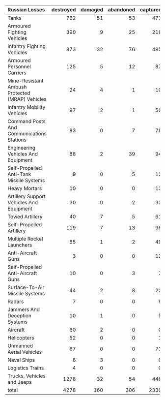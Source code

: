 | Russian Losses                                   |   destroyed |   damaged |   abandoned |   captured |   total |
|:-------------------------------------------------|------------:|----------:|------------:|-----------:|--------:|
| Tanks                                            |         762 |        51 |          53 |        471 |    1337 |
| Armoured Fighting Vehicles                       |         390 |         9 |          25 |        218 |     642 |
| Infantry Fighting Vehicles                       |         873 |        32 |          76 |        485 |    1466 |
| Armoured Personnel Carriers                      |         125 |         5 |          12 |         87 |     229 |
| Mine-Resistant Ambush Protected  (MRAP) Vehicles |          24 |         4 |           1 |         10 |      39 |
| Infantry Mobility Vehicles                       |          97 |         2 |           1 |         50 |     150 |
| Command Posts And Communications Stations        |          83 |         0 |           7 |         78 |     168 |
| Engineering Vehicles And Equipment               |          88 |         2 |          39 |         94 |     223 |
| Self-Propelled Anti-Tank Missile Systems         |           9 |         0 |           5 |         12 |      26 |
| Heavy Mortars                                    |          10 |         0 |           0 |         13 |      23 |
| Artillery Support Vehicles And Equipment         |          30 |         0 |           2 |         33 |      65 |
| Towed Artillery                                  |          40 |         7 |           5 |         61 |     113 |
| Self-Propelled Artillery                         |         119 |         7 |          13 |         96 |     235 |
| Multiple Rocket Launchers                        |          85 |         1 |           2 |         49 |     137 |
| Anti-Aircraft Guns                               |           3 |         0 |           0 |         12 |      15 |
| Self-Propelled Anti-Aircraft Guns                |          10 |         0 |           3 |          7 |      20 |
| Surface-To-Air Missile Systems                   |          44 |         2 |           8 |         22 |      76 |
| Radars                                           |           7 |         0 |           0 |          9 |      16 |
| Jammers And Deception Systems                    |          10 |         1 |           0 |          5 |      16 |
| Aircraft                                         |          60 |         2 |           0 |          0 |      62 |
| Helicopters                                      |          52 |         0 |           0 |          1 |      53 |
| Unmanned Aerial Vehicles                         |          67 |         0 |           0 |         71 |     138 |
| Naval Ships                                      |           8 |         3 |           0 |          0 |      11 |
| Logistics Trains                                 |           4 |         0 |           0 |          0 |       4 |
| Trucks, Vehicles and Jeeps                       |        1278 |        32 |          54 |        446 |    1810 |
| total                                            |        4278 |       160 |         306 |       2330 |    7074 |